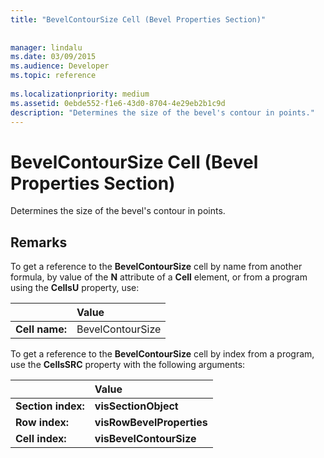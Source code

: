 ```yaml
---
title: "BevelContourSize Cell (Bevel Properties Section)"
 
 
manager: lindalu
ms.date: 03/09/2015
ms.audience: Developer
ms.topic: reference
 
ms.localizationpriority: medium
ms.assetid: 0ebde552-f1e6-43d0-8704-4e29eb2b1c9d
description: "Determines the size of the bevel's contour in points."
---
```


# BevelContourSize Cell (Bevel Properties Section)

Determines the size of the bevel's contour in points. 
  
## Remarks

To get a reference to the **BevelContourSize** cell by name from another formula, by value of the **N** attribute of a **Cell** element, or from a program using the **CellsU** property, use: 
  
||Value |
|:-----|:-----|
| **Cell name:**  <br/> | BevelContourSize  <br/> |
   
To get a reference to the **BevelContourSize** cell by index from a program, use the **CellsSRC** property with the following arguments: 
  
||Value |
|:-----|:-----|
| **Section index:**  <br/> |**visSectionObject** <br/> |
| **Row index:**  <br/> |**visRowBevelProperties** <br/> |
| **Cell index:**  <br/> |**visBevelContourSize** <br/> |
   

